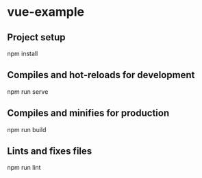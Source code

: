 # vue-example

## Project setup
npm install

## Compiles and hot-reloads for development
npm run serve

## Compiles and minifies for production
npm run build

## Lints and fixes files
npm run lint
